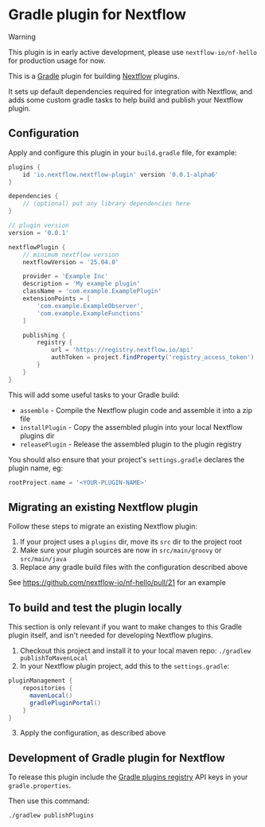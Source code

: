 # Gradle plugin for Nextflow

> [!WARNING]
> This plugin is in early active development, please use `nextflow-io/nf-hello` for production usage for now.

This is a [Gradle](https://gradle.org/) plugin for building [Nextflow](https://www.nextflow.io/) plugins.

It sets up default dependencies required for integration with Nextflow, and adds some custom gradle tasks
to help build and publish your Nextflow plugin.

## Configuration

Apply and configure this plugin in your `build.gradle` file, for example:

```gradle
plugins {
    id 'io.nextflow.nextflow-plugin' version '0.0.1-alpha6'
}

dependencies {
    // (optional) put any library dependencies here
}

// plugin version
version = '0.0.1'

nextflowPlugin {
    // minimum nextflow version
    nextflowVersion = '25.04.0'

    provider = 'Example Inc'
    description = 'My example plugin'
    className = 'com.example.ExamplePlugin'
    extensionPoints = [
        'com.example.ExampleObserver',
        'com.example.ExampleFunctions'
    ]

    publishing {
        registry {
            url = 'https://registry.nextflow.io/api'
            authToken = project.findProperty('registry_access_token')
        }
    }
}
```

This will add some useful tasks to your Gradle build:
* `assemble` - Compile the Nextflow plugin code and assemble it into a zip file
* `installPlugin` - Copy the assembled plugin into your local Nextflow plugins dir
* `releasePlugin` - Release the assembled plugin to the plugin registry

You should also ensure that your project's `settings.gradle` declares the plugin name, eg:
```gradle
rootProject.name = '<YOUR-PLUGIN-NAME>'
```

## Migrating an existing Nextflow plugin

Follow these steps to migrate an existing Nextflow plugin:

1. If your project uses a `plugins` dir, move its `src` dir to the project root
2. Make sure your plugin sources are now in `src/main/groovy` or `src/main/java`
3. Replace any gradle build files with the configuration described above

See https://github.com/nextflow-io/nf-hello/pull/21 for an example

## To build and test the plugin locally

This section is only relevant if you want to make changes to this Gradle plugin itself, and isn't 
needed for developing Nextflow plugins.

1. Checkout this project and install it to your local maven repo: `./gradlew publishToMavenLocal`
2. In your Nextflow plugin project, add this to the `settings.gradle`:
```gradle
pluginManagement {
    repositories {
      mavenLocal()
      gradlePluginPortal()
    }
}
```
3. Apply the configuration, as described above



## Development of Gradle plugin for Nextflow 

To release this plugin include the [Gradle plugins registry](https://plugins.gradle.org) API keys in your `gradle.properties`. 

Then use this command:


```
./gradlew publishPlugins
```

